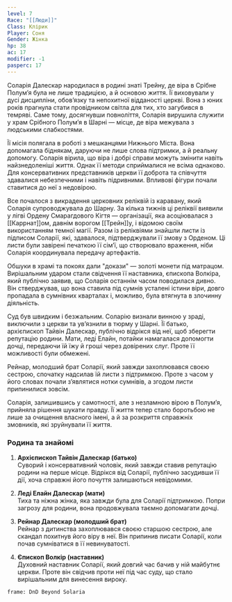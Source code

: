```yaml
---
level: 7
Race: "[[Люди]]"
Class: Клірик
Player: Соня
Gender: Жінка
hp: 38
ac: 17
modifier: -1
pasperc: 17
---
```

Соларія Далескар народилася в родині знаті Трейну, де віра в Срібне Полум’я була не лише традицією, а й основою життя. Її виховували у дусі дисципліни, обов’язку та непохитної відданості церкві. Вона з юних років прагнула стати провідником світла для тих, хто загубився в темряві. Саме тому, досягнувши повноліття, Соларія вирушила служити у храм Срібного Полум’я в Шарні — місце, де віра межувала з людськими слабкостями.

Її місія полягала в роботі з мешканцями Нижнього Міста. Вона допомагала біднякам, даруючи не лише слова підтримки, а й реальну допомогу. Соларія вірила, що віра і добрі справи можуть змінити навіть найзнедоленіші життя. Однак її методи сприймалися не всіма однаково. Для консервативних представників церкви її доброта та співчуття здавалися небезпечними і навіть підривними. Впливові фігури почали ставитися до неї з недовірою.

Все почалося з викрадення церковних реліквій із каравану, який Соларія супроводжувала до Шарну. За кілька тижнів ці реліквії виявили у лігві Ордену Смарагдового Кігтя — організації, яка асоціювалася з [[Каррнат]]ом, давнім ворогом [[Трейн]]у, і відомою своїм використанням темної магії. Разом із реліквіями знайшли листи із підписом Соларії, які, здавалося, підтверджували її змову з Орденом. Ці листи були завірені печаткою її сім’ї, що створювало враження, ніби Соларія координувала передачу артефактів.

Обшуки в храмі та покоях дали "докази" — золоті монети під матрацом. Вирішальним ударом стали свідчення її наставника, єпископа Волкіра, який публічно заявив, що Соларія останнім часом поводилася дивно. Він стверджував, що вона ставила під сумнів усталені істини віри, довго пропадала в сумнівних кварталах і, можливо, була втягнута в злочинну діяльність.

Суд був швидким і безжальним. Соларію визнали винною у зраді, виключили з церкви та ув’язнили в тюрму у Шарні. Її батько, архієпископ Тайвін Далескар, публічно відрікся від неї, щоб зберегти репутацію родини. Мати, леді Елайн, потайки намагалася допомогти дочці, передаючи їй їжу й гроші через довірених слуг. Проте її можливості були обмежені.

Рейнар, молодший брат Соларії, який завжди захоплювався своєю сестрою, спочатку надсилав їй листи з підтримкою. Проте з часом у його словах почали з’являтися нотки сумнівів, а згодом листи припинилися зовсім.

Соларія, залишившись у самотності, але з незламною вірою в Полум’я, прийняла рішення шукати правду. Її життя тепер стало боротьбою не лише за очищення власного імені, а й за розкриття справжніх змовників, які зруйнували її життя.

### **Родина та знайомі**

1. **Архієпископ Тайвін Далескар (батько)**  
    Суворий і консервативний чоловік, який завжди ставив репутацію родини на перше місце. Відрікся від Соларії, публічно засудивши її дії, хоча справжні його почуття залишаються невідомими.
    
2. **Леді Елайн Далескар (мати)**  
    Тиха та ніжна жінка, яка завжди була для Соларії підтримкою. Попри загрозу для родини, вона продовжувала таємно допомагати дочці.
    
3. **Рейнар Далескар (молодший брат)**  
    Рейнар з дитинства захоплювався своєю старшою сестрою, але скандал похитнув його віру в неї. Він припинив писати Соларії, коли почав сумніватися в її невинуватості.
    
4. **Єпископ Волкір (наставник)**  
    Духовний наставник Соларії, який довгий час бачив у ній майбутнє церкви. Проте він свідчив проти неї під час суду, що стало вирішальним для винесення вироку.
```custom-frames
frame: DnD Beyond Solaria
```